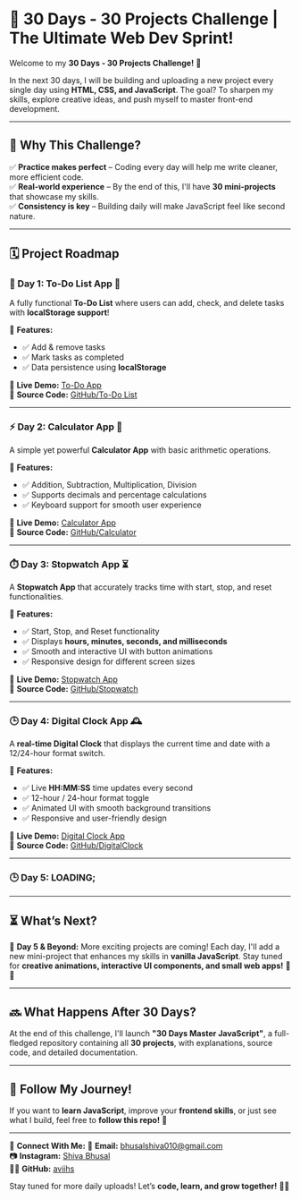 # 🚀 30 Days - 30 Projects Challenge | The Ultimate Web Dev Sprint!

Welcome to my **30 Days - 30 Projects Challenge!** 🎯

In the next 30 days, I will be building and uploading a new project every single day using **HTML, CSS, and JavaScript**. The goal? To sharpen my skills, explore creative ideas, and push myself to master front-end development.

---

## 📌 Why This Challenge?
✅ **Practice makes perfect** – Coding every day will help me write cleaner, more efficient code.  
✅ **Real-world experience** – By the end of this, I'll have **30 mini-projects** that showcase my skills.  
✅ **Consistency is key** – Building daily will make JavaScript feel like second nature.  

---

## 🗓️ Project Roadmap

### 🚀 Day 1: To-Do List App 📝
A fully functional **To-Do List** where users can add, check, and delete tasks with **localStorage support**!

🔹 **Features:**
- ✅ Add & remove tasks  
- ✅ Mark tasks as completed  
- ✅ Data persistence using **localStorage**  

🔗 **Live Demo:** [To-Do App](https://todoapp-gules-tau.vercel.app/)  
📂 **Source Code:** [GitHub/To-Do List](https://github.com/aviihs/30daysCode/tree/main/01-todoapp)

---

### ⚡ Day 2: Calculator App 🧮
A simple yet powerful **Calculator App** with basic arithmetic operations.

🔹 **Features:**
- ✅ Addition, Subtraction, Multiplication, Division  
- ✅ Supports decimals and percentage calculations  
- ✅ Keyboard support for smooth user experience  

🔗 **Live Demo:** [Calculator App](https://calculator-jade-kappa.vercel.app/)  
📂 **Source Code:** [GitHub/Calculator](https://github.com/aviihs/30daysCode/tree/main/02-Calculator)

---

### ⏱️ Day 3: Stopwatch App ⏳
A **Stopwatch App** that accurately tracks time with start, stop, and reset functionalities.

🔹 **Features:**
- ✅ Start, Stop, and Reset functionality  
- ✅ Displays **hours, minutes, seconds, and milliseconds**  
- ✅ Smooth and interactive UI with button animations  
- ✅ Responsive design for different screen sizes  

🔗 **Live Demo:** [Stopwatch App](https://stopwatch-five-zeta.vercel.app/)  
📂 **Source Code:** [GitHub/Stopwatch](https://github.com/aviihs/30daysCode/tree/main/03-Stopwatch)

---

### 🕒 Day 4: Digital Clock App 🕰️
A **real-time Digital Clock** that displays the current time and date with a 12/24-hour format switch.

🔹 **Features:**
- ✅ Live **HH:MM:SS** time updates every second  
- ✅ 12-hour / 24-hour format toggle  
- ✅ Animated UI with smooth background transitions  
- ✅ Responsive and user-friendly design  

🔗 **Live Demo:** [Digital Clock App](https://digitalclock-pi-three.vercel.app/)  
📂 **Source Code:** [GitHub/DigitalClock](https://github.com/aviihs/30daysCode/tree/main/04-DigitalClock)

---

### 🕒 Day 5: LOADING;

---

## ⏳ What’s Next?  
📅 **Day 5 & Beyond:** More exciting projects are coming! Each day, I'll add a new mini-project that enhances my skills in **vanilla JavaScript**. Stay tuned for **creative animations, interactive UI components, and small web apps!** 🚀🔥

---

## 🔜 What Happens After 30 Days?  
At the end of this challenge, I'll launch **"30 Days Master JavaScript"**, a full-fledged repository containing all **30 projects**, with explanations, source code, and detailed documentation.

---

## 🚀 Follow My Journey!  
If you want to **learn JavaScript**, improve your **frontend skills**, or just see what I build, feel free to **follow this repo!** 🌟

---

🔹 **Connect With Me:**
📧 **Email:** bhusalshiva010@gmail.com  
📷 **Instagram:** [Shiva Bhusal](https://www.instagram.com/av_ihs_/)  
👨‍💻 **GitHub:** [aviihs](https://github.com/aviihs)  

Stay tuned for more daily uploads! Let’s **code, learn, and grow together!** 🚀🔥
